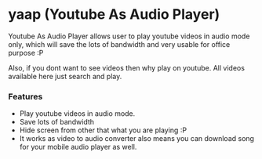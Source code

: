 # yaap (Youtube As Audio Player)

Youtube As Audio Player allows user to play youtube videos in audio mode only, which will save the lots of bandwidth and very usable for office purpose :P

Also, if you dont want to see videos then why play on youtube. All videos available here just search and play.

### Features

* Play youtube videos in audio mode.
* Save lots of bandwidth
* Hide screen from other that what you are playing :P
* It works as video to audio converter also means you can download song for your mobile audio player as well.